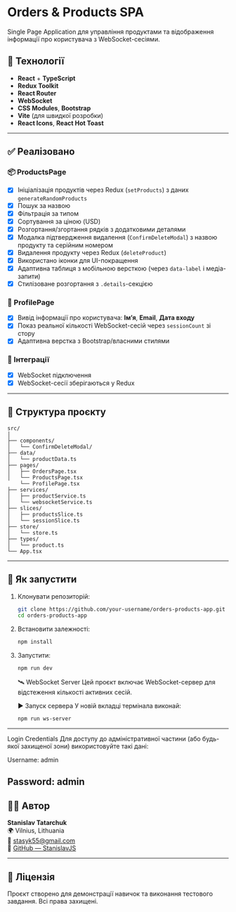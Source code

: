 # Orders & Products SPA

Single Page Application для управління продуктами та відображення інформації про користувача з WebSocket-сесіями.

## 🔧 Технології

- **React** + **TypeScript**
- **Redux Toolkit**
- **React Router**
- **WebSocket**
- **CSS Modules**, **Bootstrap**
- **Vite** (для швидкої розробки)
- **React Icons**, **React Hot Toast**

---

## ✅ Реалізовано

### 📦 ProductsPage

- [x] Ініціалізація продуктів через Redux (`setProducts`) з даних `generateRandomProducts`
- [x] Пошук за назвою
- [x] Фільтрація за типом
- [x] Сортування за ціною (USD)
- [x] Розгортання/згортання рядків з додатковими деталями
- [x] Модалка підтвердження видалення (`ConfirmDeleteModal`) з назвою продукту та серійним номером
- [x] Видалення продукту через Redux (`deleteProduct`)
- [x] Використано іконки для UI-покращення
- [x] Адаптивна таблиця з мобільною версткою (через `data-label` і медіа-запити)
- [x] Стилізоване розгортання з `.details`-секцією

### 👤 ProfilePage

- [x] Вивід інформації про користувача: **Ім’я**, **Email**, **Дата входу**
- [x] Показ реальної кількості WebSocket-сесій через `sessionCount` зі стору
- [x] Адаптивна верстка з Bootstrap/власними стилями

### 🔌 Інтеграції

- [x] WebSocket підключення
- [x] WebSocket-сесії зберігаються у Redux

---

## 📁 Структура проєкту

```
src/
│
├── components/
│   └── ConfirmDeleteModal/
├── data/
│   └── productData.ts
├── pages/
│   ├── OrdersPage.tsx
│   └── ProductsPage.tsx
    └── ProfilePage.tsx
├── services/
│   ├── productService.ts
│   └── websocketService.ts
├── slices/
│   ├── productsSlice.ts
│   └── sessionSlice.ts
├── store/
│   └── store.ts
├── types/
│   └── product.ts
└── App.tsx
```

---

## 🧪 Як запустити

1. Клонувати репозиторій:

   ```bash
   git clone https://github.com/your-username/orders-products-app.git
   cd orders-products-app
   ```

2. Встановити залежності:

   ```bash
   npm install
   ```

3. Запустити:

   ```bash
   npm run dev
   ```

   🛰 WebSocket Server
   Цей проєкт включає WebSocket-сервер для відстеження кількості активних сесій.

   ▶️ Запуск сервера
   У новій вкладці термінала виконай:

   ```bash
   npm run ws-server
   ```

---

Login Credentials
Для доступу до адміністративної частини (або будь-якої захищеної зони) використовуйте такі дані:

Username: admin

## Password: admin

## 👨‍💻 Автор

**Stanislav Tatarchuk**  
🌍 Vilnius, Lithuania  
📧 [stasyk55@gmail.com](mailto:stasyk55@gmail.com)  
🔗 [GitHub — StanislavJS](https://github.com/StanislavJS)

---

## 📜 Ліцензія

Проєкт створено для демонстрації навичок та виконання тестового завдання. Всі права захищені.
